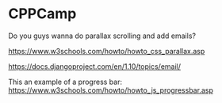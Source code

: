 # CPPCamp

Do you guys wanna do parallax scrolling and add emails? 

https://www.w3schools.com/howto/howto_css_parallax.asp

https://docs.djangoproject.com/en/1.10/topics/email/


This an example of a progress bar: https://www.w3schools.com/howto/howto_js_progressbar.asp
